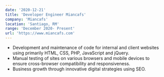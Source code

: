 ```yaml
---
date: '2020-12-21'
title: 'Developer Engineer Miancafs'
company: 'Miancafs'
location: 'Santiago, RM'
range: 'December 2020- Present'
url: 'https://www.miancafs.com'
---
```


- Development and maintenance of code for internal and client websites using primarily HTML, CSS, PHP, JavaScript and jQuery.
- Manual testing of sites on various browsers and mobile devices to ensure cross-browser compatibility and responsiveness.
- Business growth through innovative digital strategies using SEO.
